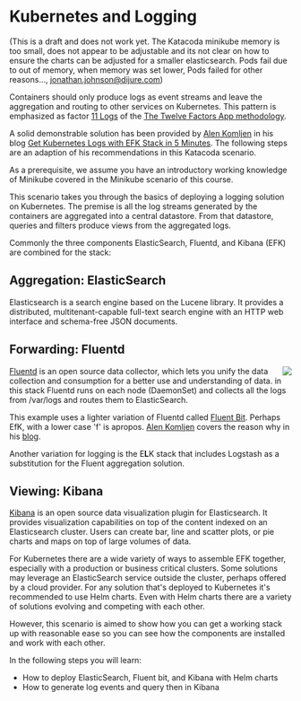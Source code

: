 # Kubernetes and Logging #

(This is a draft and does not work yet. The Katacoda minikube memory is too small, does not appear to be adjustable and its not clear on how to ensure the charts can be adjusted for a smaller elasticsearch. Pods fail due to out of memory, when memory was set lower, Pods failed for other reasons..., jonathan.johnson@dijure.com)

Containers should only produce logs as event streams and leave the aggregation and routing to other services on Kubernetes. This pattern is emphasized as factor [11 Logs](https://12factor.net/logs) of the [The Twelve Factors App methodology](https://12factor.net/).

A solid demonstrable solution has been provided by [Alen Komljen](https://akomljen.com/) in his blog [Get Kubernetes Logs with EFK Stack in 5 Minutes](https://akomljen.com/get-kubernetes-logs-with-efk-stack-in-5-minutes/). The following steps are an adaption of his recommendations in this Katacoda scenario.

As a prerequisite, we assume you have an introductory working knowledge of Minikube covered in the Minikube scenario of this course.

This scenario takes you through the basics of deploying a logging solution on Kubernetes. The premise is all the log streams generated by the containers are aggregated into a central datastore. From that datastore, queries and filters produce views from the aggregated logs.

Commonly the three components ElasticSearch, Fluentd, and Kibana (EFK) are combined for the stack:

## Aggregation: ElasticSearch ##

Elasticsearch is a search engine based on the Lucene library. It provides a distributed, multitenant-capable full-text search engine with an HTTP web interface and schema-free JSON documents.

## Forwarding: Fluentd ##

<img align="right" src="/javajon/courses/kubernetes-observability/logging/assets/docker_flow_flb_elastic.png">

[Fluentd](https://www.fluentd.org/) is an open source data collector, which lets you unify the data collection and consumption for a better use and understanding of data. in this stack Fluentd runs on each node (DaemonSet) and collects all the logs from /var/logs and routes them to ElasticSearch.

This example uses a lighter variation of Fluentd called [Fluent Bit](https://fluentbit.io/). Perhaps EfK, with a lower case 'f' is apropos. [Alen Komljen](https://akomljen.com/) covers the reason why in his [blog](https://akomljen.com/get-kubernetes-logs-with-efk-stack-in-5-minutes/).

Another variation for logging is the E**L**K stack that includes Logstash as a substitution for the Fluent aggregation solution.

## Viewing: Kibana ##

[Kibana](https://www.elastic.co/products/kibana) is an open source data visualization plugin for Elasticsearch. It provides visualization capabilities on top of the content indexed on an Elasticsearch cluster. Users can create bar, line and scatter plots, or pie charts and maps on top of large volumes of data.

For Kubernetes there are a wide variety of ways to assemble EFK together, especially with a production or business critical clusters. Some solutions may leverage an ElasticSearch service outside the cluster, perhaps offered by a cloud provider. For any solution that's deployed to Kubernetes it's recommended to use Helm charts. Even with Helm charts there are a variety of solutions evolving and competing with each other.

However, this scenario is aimed to show how you can get a working stack up with reasonable ease so you can see how the components are installed and work with each other.

In the following steps you will learn:

- How to deploy ElasticSearch, Fluent bit, and Kibana with Helm charts
- How to generate log events and query then in Kibana
